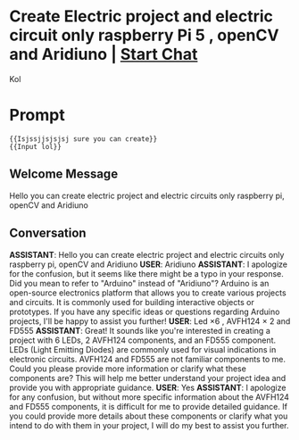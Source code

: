 

# Create Electric project and electric circuit only raspberry Pi 5 , openCV and Aridiuno | [Start Chat](https://gptcall.net/chat.html?data=%7B%22contact%22%3A%7B%22id%22%3A%22_3Yfai8ON7owGoCKU3Axe%22%2C%22flow%22%3Atrue%7D%7D)
Kol

# Prompt

```
{{Isjssjjsjsjsj sure you can create}}
{{Input lol}}
```

## Welcome Message
Hello you can create electric project and electric circuits only raspberry pi, openCV and Aridiuno

## Conversation

**ASSISTANT**: Hello you can create electric project and electric circuits only raspberry pi, openCV and Aridiuno
**USER**: Aridiuno
**ASSISTANT**: I apologize for the confusion, but it seems like there might be a typo in your response. Did you mean to refer to "Arduino" instead of "Aridiuno"? Arduino is an open-source electronics platform that allows you to create various projects and circuits. It is commonly used for building interactive objects or prototypes. If you have any specific ideas or questions regarding Arduino projects, I'll be happy to assist you further!
**USER**: Led ×6 , AVFH124 × 2 and FD555
**ASSISTANT**: Great! It sounds like you're interested in creating a project with 6 LEDs, 2 AVFH124 components, and an FD555 component. LEDs (Light Emitting Diodes) are commonly used for visual indications in electronic circuits. AVFH124 and FD555 are not familiar components to me. Could you please provide more information or clarify what these components are? This will help me better understand your project idea and provide you with appropriate guidance.
**USER**: Yes
**ASSISTANT**: I apologize for any confusion, but without more specific information about the AVFH124 and FD555 components, it is difficult for me to provide detailed guidance. If you could provide more details about these components or clarify what you intend to do with them in your project, I will do my best to assist you further.

